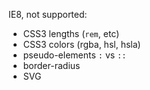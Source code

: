 
IE8, not supported:

* CSS3 lengths (`rem`, etc)
* CSS3 colors (rgba, hsl, hsla)
* pseudo-elements `:` vs `::`
* border-radius
* SVG
